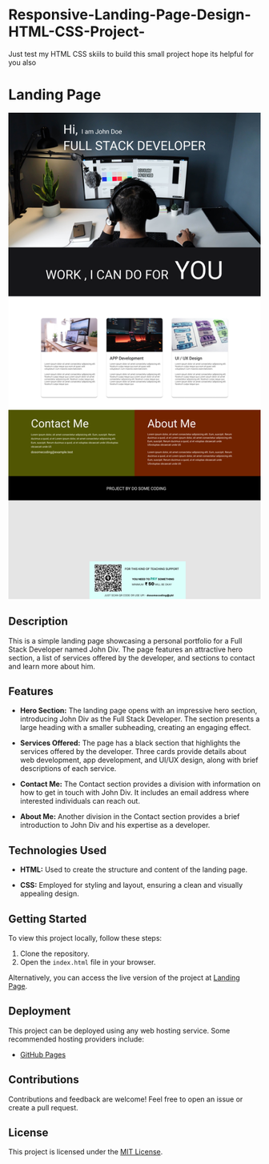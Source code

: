 # Responsive-Landing-Page-Design-HTML-CSS-Project-
Just test my HTML CSS skiils to build this small project hope its helpful for you also
# Landing Page

![Landing Page Screenshot](./images/screenshot.png)

## Description

This is a simple landing page showcasing a personal portfolio for a Full Stack Developer named John Div. The page features an attractive hero section, a list of services offered by the developer, and sections to contact and learn more about him.

## Features

- **Hero Section:** The landing page opens with an impressive hero section, introducing John Div as the Full Stack Developer. The section presents a large heading with a smaller subheading, creating an engaging effect.

- **Services Offered:** The page has a black section that highlights the services offered by the developer. Three cards provide details about web development, app development, and UI/UX design, along with brief descriptions of each service.

- **Contact Me:** The Contact section provides a division with information on how to get in touch with John Div. It includes an email address where interested individuals can reach out.

- **About Me:** Another division in the Contact section provides a brief introduction to John Div and his expertise as a developer.

## Technologies Used

- **HTML:** Used to create the structure and content of the landing page.

- **CSS:** Employed for styling and layout, ensuring a clean and visually appealing design.

## Getting Started

To view this project locally, follow these steps:

1. Clone the repository.
2. Open the `index.html` file in your browser.

Alternatively, you can access the live version of the project at [Landing Page](https://your-live-url-here).

## Deployment

This project can be deployed using any web hosting service. Some recommended hosting providers include:

- [GitHub Pages](https://pages.github.com/)


## Contributions

Contributions and feedback are welcome! Feel free to open an issue or create a pull request.

## License

This project is licensed under the [MIT License](LICENSE).

